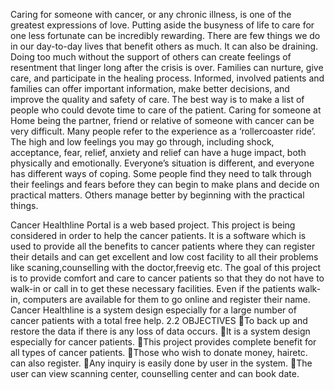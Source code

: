 Caring for someone with cancer, or any chronic illness, is one of the greatest expressions of love. Putting aside the busyness of life to care for one less fortunate can be incredibly rewarding. There are few things we do in our day-to-day lives that benefit others as much. It can also be draining. Doing too much without the support of others can create feelings of resentment that linger long after the crisis is over. Families can nurture, give care, and participate in the healing process. Informed, involved patients and families can offer important information, make better decisions, and improve the quality and safety of care. The best way is to make a list of people who could devote time to care of the patient. Caring for someone at Home being the partner, friend or relative of someone with cancer can be very difficult. Many people refer to the experience as a ‘rollercoaster ride’. The high and low feelings you may go through, including shock, acceptance, fear, relief, anxiety and relief can have a huge impact, both physically and emotionally.
Everyone’s situation is different, and everyone has different ways of coping. Some people find they need to talk through their feelings and fears before they can begin to make plans and decide on practical matters. Others manage better by beginning with the practical things.

Cancer Healthline Portal is a web based project. This project is being considered in order to help the cancer patients. It is a software which is used to provide all the benefits to cancer patients where they can register their details and can get excellent and low cost facility to all their problems like scaning,counselling with the doctor,freevig etc. The goal of this project is to provide comfort and care to cancer patients so that they do not have to walk-in or call in to get these necessary facilities. Even if the patients walk-in, computers are available for them to go online and register their name. Cancer Healthline is a system design especially for a large number of cancer patients with a total free help.
2.2 OBJECTIVES
To back up and restore the data if there is any loss of data occurs.
It is a system design especially for cancer patients.
This project provides complete benefit for all types of cancer patients.
Those who wish to donate money, hairetc. can also register.
Any inquiry is easily done by user in the system.
The user can view scanning center, counselling center and can book date.
